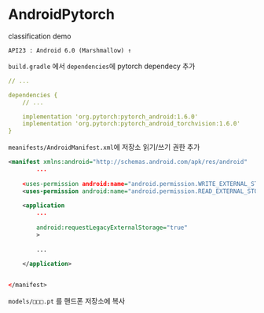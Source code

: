 # AndroidPytorch
classification demo

```
API23 : Android 6.0 (Marshmallow) ↑
```



`build.gradle` 에서 `dependencies`에 pytorch dependecy 추가

```yaml
// ...

dependencies {
	// ...

	implementation 'org.pytorch:pytorch_android:1.6.0'
    implementation 'org.pytorch:pytorch_android_torchvision:1.6.0'
}
```

`meanifests/AndroidManifest.xml`에 저장소 읽기/쓰기 권한 추가

```xml
<manifest xmlns:android="http://schemas.android.com/apk/res/android"
		...
          
    <uses-permission android:name="android.permission.WRITE_EXTERNAL_STORAGE" />
    <uses-permission android:name="android.permission.READ_EXTERNAL_STORAGE"/>
	
    <application
		...
                 
        android:requestLegacyExternalStorage="true"
        >
        
        ...
        
	</application>


</manifest>

```

`models/□□□.pt` 를 핸드폰 저장소에 복사